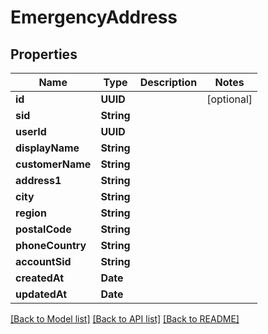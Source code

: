 # EmergencyAddress

## Properties
Name | Type | Description | Notes
------------ | ------------- | ------------- | -------------
**id** | **UUID** |  | [optional] 
**sid** | **String** |  | 
**userId** | **UUID** |  | 
**displayName** | **String** |  | 
**customerName** | **String** |  | 
**address1** | **String** |  | 
**city** | **String** |  | 
**region** | **String** |  | 
**postalCode** | **String** |  | 
**phoneCountry** | **String** |  | 
**accountSid** | **String** |  | 
**createdAt** | **Date** |  | 
**updatedAt** | **Date** |  | 

[[Back to Model list]](../README#documentation-for-models) [[Back to API list]](../README#documentation-for-api-endpoints) [[Back to README]](../README)


